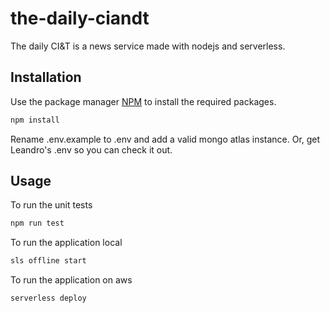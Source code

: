 # the-daily-ciandt

The daily CI&T is a news service made with nodejs and serverless.

## Installation

Use the package manager [NPM](https://www.npmjs.com/get-npm) to install the required packages.

```bash
npm install
```

Rename .env.example to .env and add a valid mongo atlas instance.
Or, get Leandro's .env so you can check it out.

## Usage

To run the unit tests
```bash
npm run test
```

To run the application local
```bash
sls offline start
```

To run the application on aws
```bash
serverless deploy
```
